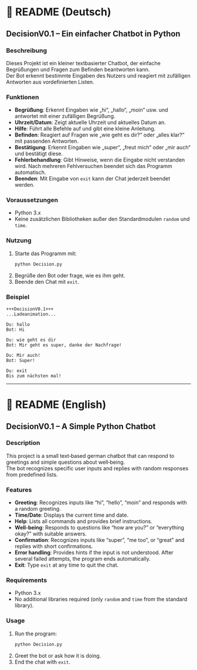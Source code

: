 
# 📘 README (Deutsch)

## DecisionV0.1 – Ein einfacher Chatbot in Python

### Beschreibung
Dieses Projekt ist ein kleiner textbasierter Chatbot, der einfache Begrüßungen und Fragen zum Befinden beantworten kann.  
Der Bot erkennt bestimmte Eingaben des Nutzers und reagiert mit zufälligen Antworten aus vordefinierten Listen.  

### Funktionen
- **Begrüßung**: Erkennt Eingaben wie „hi“, „hallo“, „moin“ usw. und antwortet mit einer zufälligen Begrüßung. 
- **Uhrzeit/Datum**: Zeigt aktuelle Uhrzeit und aktuelles Datum an. 
- **Hilfe**: Führt alle Befehle auf und gibt eine kleine Anleitung. 
- **Befinden**: Reagiert auf Fragen wie „wie geht es dir?“ oder „alles klar?“ mit passenden Antworten.  
- **Bestätigung**: Erkennt Eingaben wie „super“, „freut mich“ oder „mir auch“ und bestätigt diese.  
- **Fehlerbehandlung**: Gibt Hinweise, wenn die Eingabe nicht verstanden wird. Nach mehreren Fehlversuchen beendet sich das Programm automatisch.  
- **Beenden**: Mit Eingabe von `exit` kann der Chat jederzeit beendet werden.  

### Voraussetzungen
- Python 3.x  
- Keine zusätzlichen Bibliotheken außer den Standardmodulen `random` und `time`.

### Nutzung
1. Starte das Programm mit:
   ```bash
   python Decision.py
   ```
2. Begrüße den Bot oder frage, wie es ihm geht.  
3. Beende den Chat mit `exit`.  

### Beispiel
```
+++DecisionV0.1+++
...Ladeanimation...

Du: hallo
Bot: Hi

Du: wie geht es dir
Bot: Mir geht es super, danke der Nachfrage!

Du: Mir auch!
Bot: Super!

Du: exit
Bis zum nächsten mal!
```

---

# 📘 README (English)

## DecisionV0.1 – A Simple Python Chatbot

### Description
This project is a small text‑based german chatbot that can respond to greetings and simple questions about well‑being.  
The bot recognizes specific user inputs and replies with random responses from predefined lists.  

### Features
- **Greeting**: Recognizes inputs like “hi”, “hello”, “moin” and responds with a random greeting. 
- **Time/Date**: Displays the current time and date.
- **Help**: Lists all commands and provides brief instructions. 
- **Well‑being**: Responds to questions like “how are you?” or “everything okay?” with suitable answers.  
- **Confirmation**: Recognizes inputs like “super”, “me too”, or “great” and replies with short confirmations.  
- **Error handling**: Provides hints if the input is not understood. After several failed attempts, the program ends automatically.  
- **Exit**: Type `exit` at any time to quit the chat.  

### Requirements
- Python 3.x  
- No additional libraries required (only `random` and `time` from the standard library).

### Usage
1. Run the program:
   ```bash
   python Decision.py
   ```
2. Greet the bot or ask how it is doing.  
3. End the chat with `exit`.